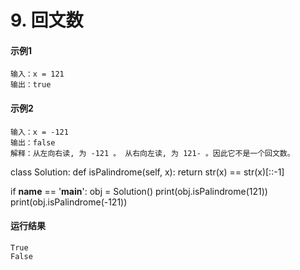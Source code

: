 # 9. 回文数

#### 示例1
    输入：x = 121
    输出：true
    
#### 示例2
    输入：x = -121
    输出：false
    解释：从左向右读, 为 -121 。 从右向左读, 为 121- 。因此它不是一个回文数。
    
class Solution:
    def isPalindrome(self, x):
        return str(x) == str(x)[::-1]

if __name__ == '__main__':
    obj = Solution()
    print(obj.isPalindrome(121))
    print(obj.isPalindrome(-121))
    
#### 运行结果
    True
    False
